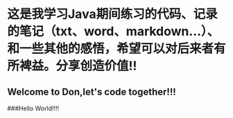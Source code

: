 # 这是我学习Java期间练习的代码、记录的笔记（txt、word、markdown...）、和一些其他的感悟，希望可以对后来者有所裨益。分享创造价值!!
## Welcome to Don,let's code together!!!
###Hello World!!!!